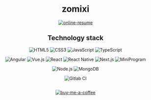<!-- just for align center -->
<div align=center>
  
# zomixi

[![online-resume](https://img.shields.io/badge/-Online%20Resume-blue)](https://visiky.github.io/resume/?lang=zh_CN&user=zomixi)

## Technology stack

![HTML5](https://img.shields.io/badge/-HTML5-%23282C34?logo=html5)
![CSS3](https://img.shields.io/badge/-CSS3-%23282C34?logo=css3&logoColor=blue)
![JavaScript](https://img.shields.io/badge/-JavaScript-%23282C34?logo=javascript)
![TypeScript](https://img.shields.io/badge/-TypeScript-%23282C34?logo=TypeScript)

![Angular](https://img.shields.io/badge/-Angular-%23282C34?logo=Angular&logoColor=red)
![Vue.js](https://img.shields.io/badge/-Vue.js-%23282C34?logo=Vue.js)
![React](https://img.shields.io/badge/-React-%23282C34?logo=react)
![React Native](https://img.shields.io/badge/-React%20Native-%23282C34?logo=react)
![Next.js](https://img.shields.io/badge/-Next.js-%23282C34?logo=next.js)
![MiniProgram](https://img.shields.io/badge/-MiniProgram-%23282C34?logo=wechat&logoColor=green)

![Node.js](https://img.shields.io/badge/-Node.js-%23282C34?logo=Node.js)
![MongoDB](https://img.shields.io/badge/-MongoDB-%23282C34?logo=MongoDB&logoColor=green)

![Gitlab CI](https://img.shields.io/badge/-DevOps-%23282C34?logo=gitlab)
  
## 

[![buy-me-a-coffee](https://cdn.buymeacoffee.com/buttons/v2/default-yellow.png)](https://www.buymeacoffee.com/zomixi)
